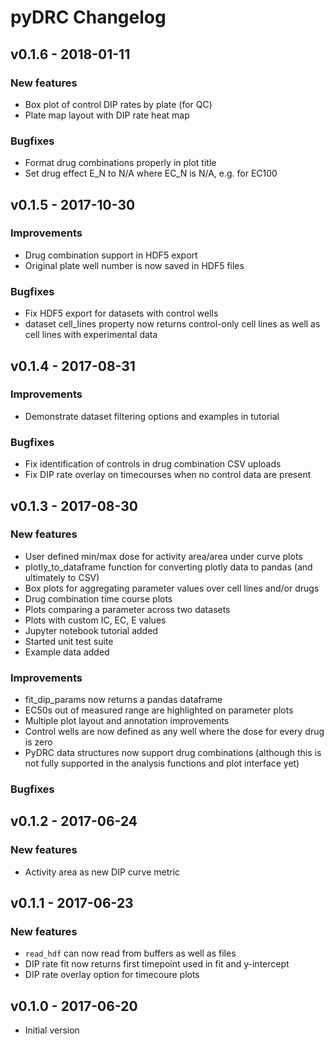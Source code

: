 pyDRC Changelog
===============

## v0.1.6 - 2018-01-11

### New features

* Box plot of control DIP rates by plate (for QC)
* Plate map layout with DIP rate heat map

### Bugfixes

* Format drug combinations properly in plot title
* Set drug effect E_N to N/A where EC_N is N/A, e.g. for EC100

## v0.1.5 - 2017-10-30

### Improvements

* Drug combination support in HDF5 export
* Original plate well number is now saved in HDF5 files

### Bugfixes

* Fix HDF5 export for datasets with control wells
* dataset cell_lines property now returns control-only cell lines as well as
 cell lines with experimental data

## v0.1.4 - 2017-08-31

### Improvements

* Demonstrate dataset filtering options and examples in tutorial

### Bugfixes

* Fix identification of controls in drug combination CSV uploads
* Fix DIP rate overlay on timecourses when no control data are present

## v0.1.3 - 2017-08-30

### New features

* User defined min/max dose for activity area/area under curve plots
* plotly_to_dataframe function for converting plotly data to pandas (and 
ultimately to CSV)
* Box plots for aggregating parameter values over cell lines and/or drugs
* Drug combination time course plots
* Plots comparing a parameter across two datasets
* Plots with custom IC, EC, E values
* Jupyter notebook tutorial added
* Started unit test suite
* Example data added

### Improvements

* fit_dip_params now returns a pandas dataframe
* EC50s out of measured range are highlighted on parameter plots
* Multiple plot layout and annotation improvements
* Control wells are now defined as any well where the dose for every drug is
 zero
* PyDRC data structures now support drug combinations (although this is not 
fully supported in the analysis functions and plot interface yet)

### Bugfixes

## v0.1.2 - 2017-06-24

### New features

* Activity area as new DIP curve metric

## v0.1.1 - 2017-06-23

### New features

* `read_hdf` can now read from buffers as well as files
* DIP rate fit now returns first timepoint used in fit and y-intercept
* DIP rate overlay option for timecoure plots

## v0.1.0 - 2017-06-20

* Initial version
